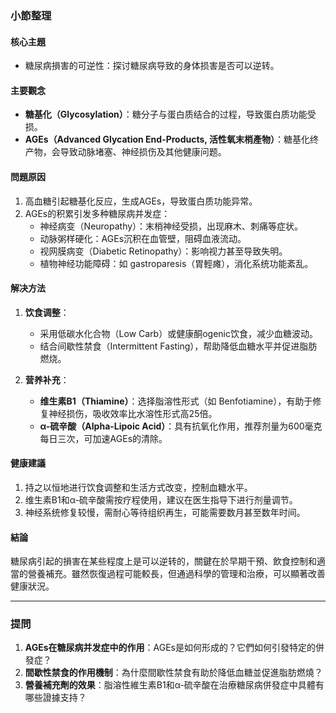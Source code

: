 ### 小節整理

#### 核心主題
- 糖尿病損害的可逆性：探讨糖尿病导致的身体损害是否可以逆转。

#### 主要觀念
- **糖基化（Glycosylation）**：糖分子与蛋白质结合的过程，导致蛋白质功能受损。
- **AGEs（Advanced Glycation End-Products, 活性氧末梢產物）**：糖基化终产物，会导致动脉堵塞、神经损伤及其他健康问题。

#### 問題原因
1. 高血糖引起糖基化反应，生成AGEs，导致蛋白质功能异常。
2. AGEs的积累引发多种糖尿病并发症：
   - 神经病变（Neuropathy）：末梢神经受损，出现麻木、刺痛等症状。
   - 动脉粥样硬化：AGEs沉积在血管壁，阻碍血液流动。
   - 视网膜病变（Diabetic Retinopathy）：影响视力甚至导致失明。
   - 植物神经功能障碍：如 gastroparesis（胃輕瘫），消化系统功能紊乱。

#### 解决方法
1. **饮食调整**：
   - 采用低碳水化合物（Low Carb）或健康酮ogenic饮食，减少血糖波动。
   - 结合间歇性禁食（Intermittent Fasting），帮助降低血糖水平并促进脂肪燃烧。

2. **营养补充**：
   - **维生素B1（Thiamine）**：选择脂溶性形式（如 Benfotiamine），有助于修复神经损伤，吸收效率比水溶性形式高25倍。
   - **α-硫辛酸（Alpha-Lipoic Acid）**：具有抗氧化作用，推荐剂量为600毫克每日三次，可加速AGEs的清除。

#### 健康建議
1. 持之以恒地进行饮食调整和生活方式改变，控制血糖水平。
2. 维生素B1和α-硫辛酸需按疗程使用，建议在医生指导下进行剂量调节。
3. 神经系统修复较慢，需耐心等待组织再生，可能需要数月甚至数年时间。

#### 結論
糖尿病引起的損害在某些程度上是可以逆转的，關鍵在於早期干預、飲食控制和適當的營養補充。雖然恢復過程可能較長，但通過科學的管理和治療，可以顯著改善健康狀況。

---

### 提問
1. **AGEs在糖尿病并发症中的作用**：AGEs是如何形成的？它們如何引發特定的併發症？
2. **間歇性禁食的作用機制**：為什麼間歇性禁食有助於降低血糖並促進脂肪燃燒？
3. **營養補充劑的效果**：脂溶性維生素B1和α-硫辛酸在治療糖尿病併發症中具體有哪些證據支持？